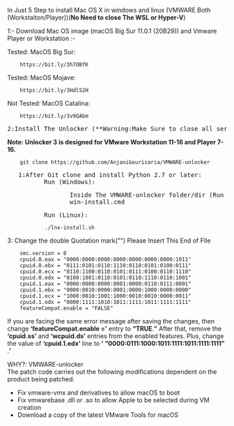 In Just 5 Step to install Mac OS X in windows and linux (VMWARE Both (Workstaiton/Player))(**No Need to close The WSL or Hyper-V**)

1:- Download  Mac OS image (macOS Big Sur 11.0.1 (20B29)) and Vmware Player or Workstation :- 		

Tested: MacOS Big Sur:	
		
		https://bit.ly/3h7OBfK
Tested: MacOS Mojave:

		https://bit.ly/3Hdl52H
Not Tested: MacOS Catalina:

		https://bit.ly/3v9QAbm
<pre>
2:Install The Unlocker (**Warning:Make Sure to close all services of VMWARE using task manger and turn off antivirus**)
</pre>
   **Note: Unlocker 3 is designed for VMware Workstation 11-16 and Player 7-16.**
   
		git clone https://github.com/AnjaniGourisaria/VMWARE-unlocker 
<pre>
   1:After Git clone and install Python 2.7 or later:
          Run (Windows):
</pre>	
<pre>
				 Inside The VMWARE-unlocker folder/dir (Run as Administration): 
				 win-install.cmd
</pre>
<pre>
		  Run (Linux):
</pre>
				./lnx-install.sh
3: Change the double Quotation mark("") Please Insert This End of FIle
		
		smc.version = 0
		cpuid.0.eax = "0000:0000:0000:0000:0000:0000:0000:1011"
		cpuid.0.ebx = "0111:0101:0110:1110:0110:0101:0100:0111"
		cpuid.0.ecx = "0110:1100:0110:0101:0111:0100:0110:1110"
		cpuid.0.edx = "0100:1001:0110:0101:0110:1110:0110:1001"
		cpuid.1.eax = "0000:0000:0000:0001:0000:0110:0111:0001"
		cpuid.1.ebx = "0000:0010:0000:0001:0000:1000:0000:0000"
		cpuid.1.ecx = "1000:0010:1001:1000:0010:0010:0000:0011"
		cpuid.1.edx = "0000:1111:1010:1011:1111:1011:1111:1111"
		featureCompat.enable = "FALSE"

If you are facing the same error message after saving the changes, then change  **‘featureCompat.enable =’**  entry to  **“TRUE**.**”**  After that, remove the  **‘cpuid.ss’**  and  **‘wcpuid.ds’**  entries from the enabled features. Plus, change the value of  **‘cpuid.1.edx’**  line to  **‘**  **“0000:0111:1000:1011:1111:1011:1111:1111”**  .**’**


WHY?: VMWARE-unlocker  
The patch code carries out the following modifications dependent on the product being patched:

-   Fix vmware-vmx and derivatives to allow macOS to boot
-   Fix vmwarebase .dll or .so to allow Apple to be selected during VM creation
-   Download a copy of the latest VMware Tools for macOS
   


